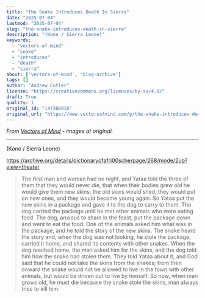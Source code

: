 ```yaml
---
title: "The Snake Introduces Death In Sierra"
date: "2025-07-04"
lastmod: "2025-07-04"
slug: "the-snake-introduces-death-in-sierra"
description: "(Kono / Sierra Leone)"
keywords:
  - "vectors-of-mind"
  - "snake"
  - "introduces"
  - "death"
  - "sierra"
about: ['vectors-of-mind', 'blog-archive']
tags: []
author: "Andrew Cutler"
license: "https://creativecommons.org/licenses/by-sa/4.0/"
draft: True
quality: 1
original_id: "147386018"
original_url: "https://www.vectorsofmind.com/p/the-snake-introduces-death-in-sierra"
---
```

*From [Vectors of Mind](https://www.vectorsofmind.com/p/the-snake-introduces-death-in-sierra) - images at original.*

---

(Kono / Sierra Leone)

https://archive.org/details/dictionaryofafri00sche/page/268/mode/2up?view=theater

> The first man and woman had no night, and Yataa told the three of them that they would never die, that when their bodies grew old he would give them new skins: the old skins would shed, they would put on new ones, and they would become young again. So Yataa put the new skins in a package and gave it to the dog to carry to them. The dog carried the package until he met other animals who were eating food. The dog, anxious to share in the feast, put the package down and went to eat the food. One of the animals asked him what was in the package, and he told the story of the new skins. The snake heard the story and, when the dog was not looking, he stole the package, carried it home, and shared its contents with other snakes. When the dog reached home, the man asked him for the skins, and the dog told him how the snake had stolen them. They told Yataa about it, and God said that he could not take the skins from the snakes; from then onward the snake would not be allowed to live in the town with other animals, but would be driven out to live by himself. So now, when man grows old, he must die because the snake stole the skins, man always tries to kill him.
